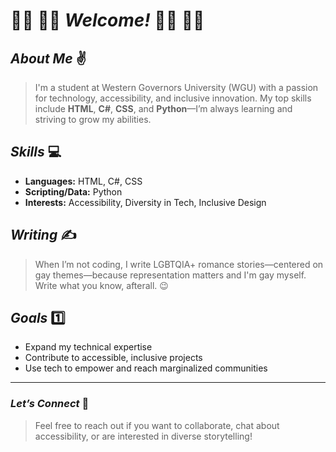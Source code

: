 # 🏳️‍🌈 🏳️‍🌈 ***Welcome!*** 🏳️‍🌈 🏳️‍🌈

## ***About Me*** ✌️

> I'm a student at Western Governors University (WGU) with a passion for technology, accessibility, and inclusive innovation. My top skills include **HTML**, **C#**, **CSS**, and **Python**—I’m always learning and striving to grow my abilities.

## ***Skills*** 💻

- **Languages:** HTML, C#, CSS
- **Scripting/Data:** Python
- **Interests:** Accessibility, Diversity in Tech, Inclusive Design

## ***Writing*** ✍️

> When I’m not coding, I write LGBTQIA+ romance stories—centered on gay themes—because representation matters and I'm gay myself. Write what you know, afterall. 😉 

## ***Goals*** 1️⃣

- Expand my technical expertise
- Contribute to accessible, inclusive projects
- Use tech to empower and reach marginalized communities

---

### ***Let’s Connect*** 📱

> Feel free to reach out if you want to collaborate, chat about accessibility, or are interested in diverse storytelling!
